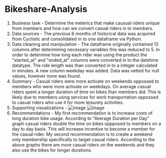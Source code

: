 # Bikeshare-Analysis
1. Business task - Determine the meterics that make causual riders unique from members and how can we convert casual riders in to members.   
2. Data sources - The previous 6 months of historical data was acquired from Cyclistic and consolidated in to one dataframe via Python. 
3. Data cleaning and manipulation - The dataframe originally contained 13 columns after determining necessary variables this was reduced to 5. In order to determine how long each rider was using the product the "started_at" and "ended_at" columns were converted in to the datetime datatype. The ride length was than converted in to a integer calculated in minutes. A new column weekday was added. Data was vetted for null values, however none was found.
4. Summary - Casual riders were more activate on weekends oppossed to members who were more activate on weekdays. On average casual riders spent a longer duration of time on bikes than members did. This is likely due to members using services for work transportation oppossed to casual riders who use it for more leisurely activities.
5. Supporting visualizations - 
![image](https://user-images.githubusercontent.com/112779850/214485314-3dff1a5b-d9d6-4609-ab0e-f727054bdd9e.png)
![image](https://user-images.githubusercontent.com/112779850/214485341-da3b73c8-ff3e-4b6d-8173-e10d78a2e9e7.png)
6. Recommendations - My first recommendation is to increase costs of long duration bike usage. According to "Average Duration per Day" graph casual riders double the time on bikes oppposed to members on a day to day basis. This will increase incentive to become a member for the casual rider.
My second recommendation is to create a weekend only membership specifically to target casual riders. According to the above graphs there are more casual riders on the weekends and they also use the bikes for longer durations. 
